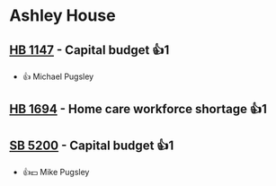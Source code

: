 # Ashley House

## [HB 1147](/bill/2023-24/hb/1147/) - Capital budget 👍1  
* 👍 Michael Pugsley

## [HB 1694](/bill/2023-24/hb/1694/) - Home care workforce shortage 👍1  

## [SB 5200](/bill/2023-24/sb/5200/) - Capital budget 👍1  
* 👍💵 Mike Pugsley